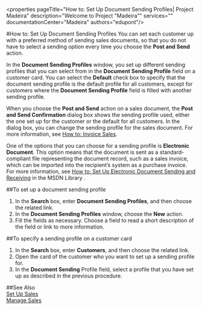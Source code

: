 <properties
                pageTitle="How to: Set Up Document Sending Profiles| Project Madeira" 
                description="Welcome to Project "Madeira"" 
                services="" 
                documentationCenter="Madeira"
                authors="edupont"/>

#How to: Set Up Document Sending Profiles
You can set each customer up with a preferred method of sending sales documents, so that you do not have to select a sending option every time you choose the **Post and Send** action.

In the **Document Sending Profiles** window, you set up different sending profiles that you can select from in the **Document Sending Profile** field on a customer card. You can select the **Default** check box to specify that the document sending profile is the default profile for all customers, except for customers where the **Document Sending Profile** field is filled with another sending profile.

When you choose the **Post and Send** action on a sales document, the **Post and Send Confirmation** dialog box shows the sending profile used, either the one set up for the customer or the default for all customers. In the dialog box, you can change the sending profile for the sales document. For more information, see [How to: Invoice Sales](sales-how-invoice-sales.md).

One of the options that you can choose for a sending profile is **Electronic Document**. This option means that the document is sent as a standard-compliant file representing the document record, such as a sales invoice, which can be imported into the recipient’s system as a purchase invoice. For more information, see [How to: Set Up Electronic Document Sending and Receiving](https://msdn.microsoft.com/en-us/library/dn892113.aspx) in the MSDN Library . 

##To set up a document sending profile
1. In the **Search** box, enter **Document Sending Profiles**, and then choose the related link.
2. In the **Document Sending Profiles** window, choose the **New** action.
3. Fill the fields as necessary. Choose a field to read a short description of the field or link to more information.

##To specify a sending profile on a customer card
1. In the **Search** box, enter **Customers**, and then choose the related link.
2. Open the card of the customer who you want to set up a sending profile for.
3. In the **Document Sending** Profile field, select a profile that you have set up as described in the previous procedure.

##See Also  
[Set Up Sales](sales-setup-sales.md)  
[Manage Sales](sales-manage-sales.md)